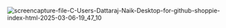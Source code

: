 ![screencapture-file-C-Users-Dattaraj-Naik-Desktop-for-github-shoppie-index-html-2025-03-06-19_47_10](https://github.com/user-attachments/assets/f183ec26-7286-4ff0-890f-a375325353e9)
